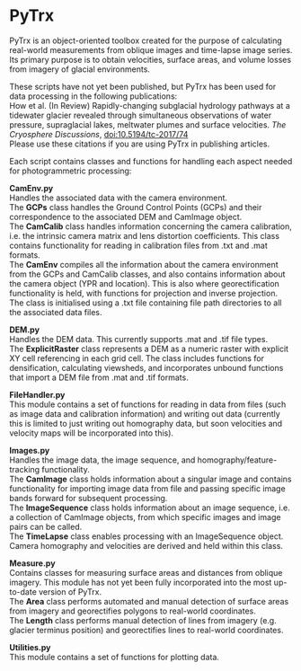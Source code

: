 # PyTrx
PyTrx is an object-oriented toolbox created for the purpose of calculating real-world measurements from oblique images and time-lapse image series. Its primary purpose is to obtain velocities, surface areas, and volume losses from imagery of glacial environments.<br>

These scripts have not yet been published, but PyTrx has been used for data processing in the following publications: <br>
How et al. (In Review) Rapidly-changing subglacial hydrology pathways at a tidewater glacier revealed through simultaneous observations of water pressure, supraglacial lakes, meltwater plumes and surface velocities. <i>The Cryosphere Discussions</i>, <a href="http://www.the-cryosphere-discuss.net/tc-2017-74/">doi:10.5194/tc-2017/74</a><br>
Please use these citations if you are using PyTrx in publishing articles.

Each script contains classes and functions for handling each aspect needed for photogrammetric processing:<br>

<b>CamEnv.py</b><br>
Handles the associated data with the camera environment.<br>
The <b>GCPs</b> class handles the Ground Control Points (GCPs) and their correspondence to the associated DEM and CamImage object.<br>
The <b>CamCalib</b> class handles information concerning the camera calibration, i.e. the intrinsic camera matrix and lens distortion coefficients. This class contains functionality for reading in calibration files from .txt and .mat formats.<br>
The <b>CamEnv</b> compiles all the information about the camera environment from the GCPs and CamCalib classes, and also contains information about the camera object (YPR and location). This is also where georectification functionality is held, with functions for projection and inverse projection. The class is initialised using a .txt file containing file path directories to all the associated data files.<br>

<b>DEM.py</b><br>
Handles the DEM data. This currently supports .mat and .tif file types.<br>
The <b>ExplicitRaster</b> class represents a DEM as a numeric raster with explicit XY cell referencing in each grid cell. The class includes functions for densification, calculating viewsheds, and incorporates unbound functions that import a DEM file from .mat and .tif formats.<br>

<b>FileHandler.py</b><br>
This module contains a set of functions for reading in data from files (such as image data and calibration information) and writing out data (currently this is limited to just writing out homography data, but soon velocities and velocity maps will be incorporated into this).<br>

<b>Images.py</b><br>
Handles the image data, the image sequence, and homography/feature-tracking functionality.<br> 
The <b>CamImage</b> class holds information about a singular image and contains functionality for importing image data from file and passing specific image bands forward for subsequent processing.<br>
The <b>ImageSequence</b> class holds information about an image sequence, i.e. a collection of CamImage objects, from which specific images and image pairs can be called.<br>
The <b>TimeLapse</b> class enables processing with an ImageSequence object. Camera homography and velocities are derived and held within this class.<br>

<b>Measure.py</b><br>
Contains classes for measuring surface areas and distances from oblique imagery. This module has not yet been fully incorporated into the most up-to-date version of PyTrx.<br>
The <b>Area</b> class performs automated and manual detection of surface areas from imagery and georectifies polygons to real-world coordinates.<br>
The <b>Length</b> class performs manual detection of lines from imagery (e.g. glacier terminus position) and georectifies lines to real-world coordinates.
<br>

<b>Utilities.py</b><br>
This module contains a set of functions for plotting data.


